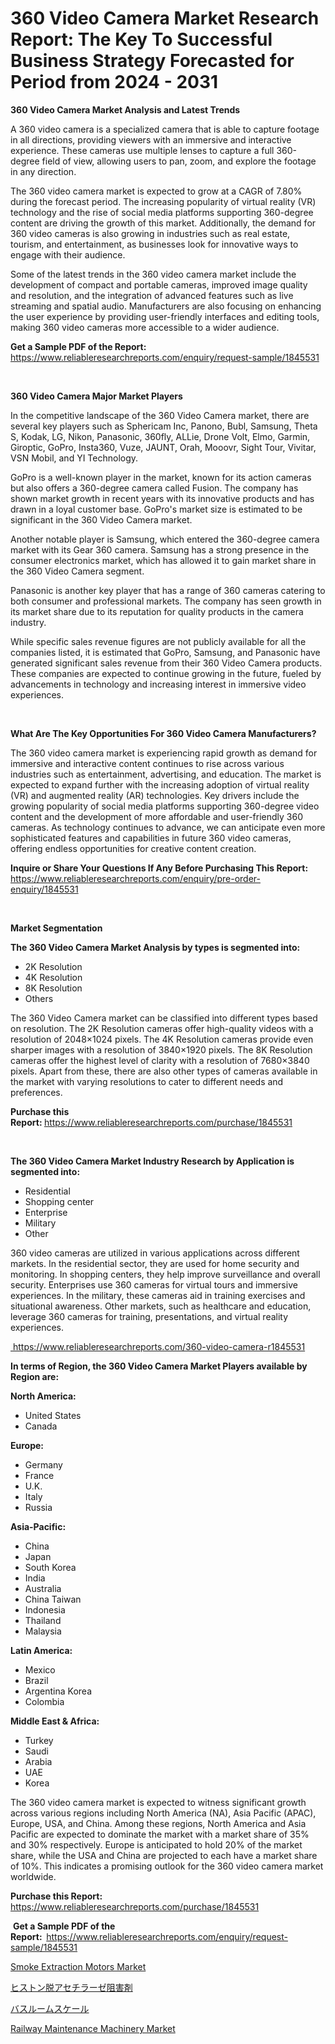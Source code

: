<p><h1>360 Video Camera Market Research Report: The Key To Successful Business Strategy Forecasted for Period from 2024 - 2031</h1></p><p><strong>360 Video Camera Market Analysis and Latest Trends</strong></p>
<p><p>A 360 video camera is a specialized camera that is able to capture footage in all directions, providing viewers with an immersive and interactive experience. These cameras use multiple lenses to capture a full 360-degree field of view, allowing users to pan, zoom, and explore the footage in any direction.</p><p>The 360 video camera market is expected to grow at a CAGR of 7.80% during the forecast period. The increasing popularity of virtual reality (VR) technology and the rise of social media platforms supporting 360-degree content are driving the growth of this market. Additionally, the demand for 360 video cameras is also growing in industries such as real estate, tourism, and entertainment, as businesses look for innovative ways to engage with their audience.</p><p>Some of the latest trends in the 360 video camera market include the development of compact and portable cameras, improved image quality and resolution, and the integration of advanced features such as live streaming and spatial audio. Manufacturers are also focusing on enhancing the user experience by providing user-friendly interfaces and editing tools, making 360 video cameras more accessible to a wider audience.</p></p>
<p><strong>Get a Sample PDF of the Report:&nbsp;</strong> <a href="https://www.reliableresearchreports.com/enquiry/request-sample/1845531">https://www.reliableresearchreports.com/enquiry/request-sample/1845531</a></p>
<p>&nbsp;</p>
<p><strong>360 Video Camera Major Market Players</strong></p>
<p><p>In the competitive landscape of the 360 Video Camera market, there are several key players such as Sphericam Inc, Panono, Bubl, Samsung, Theta S, Kodak, LG, Nikon, Panasonic, 360fly, ALLie, Drone Volt, Elmo, Garmin, Giroptic, GoPro, Insta360, Vuze, JAUNT, Orah, Mooovr, Sight Tour, Vivitar, VSN Mobil, and YI Technology.</p><p>GoPro is a well-known player in the market, known for its action cameras but also offers a 360-degree camera called Fusion. The company has shown market growth in recent years with its innovative products and has drawn in a loyal customer base. GoPro's market size is estimated to be significant in the 360 Video Camera market.</p><p>Another notable player is Samsung, which entered the 360-degree camera market with its Gear 360 camera. Samsung has a strong presence in the consumer electronics market, which has allowed it to gain market share in the 360 Video Camera segment.</p><p>Panasonic is another key player that has a range of 360 cameras catering to both consumer and professional markets. The company has seen growth in its market share due to its reputation for quality products in the camera industry.</p><p>While specific sales revenue figures are not publicly available for all the companies listed, it is estimated that GoPro, Samsung, and Panasonic have generated significant sales revenue from their 360 Video Camera products. These companies are expected to continue growing in the future, fueled by advancements in technology and increasing interest in immersive video experiences.</p></p>
<p>&nbsp;</p>
<p><strong>What Are The Key Opportunities For 360 Video Camera Manufacturers?</strong></p>
<p><p>The 360 video camera market is experiencing rapid growth as demand for immersive and interactive content continues to rise across various industries such as entertainment, advertising, and education. The market is expected to expand further with the increasing adoption of virtual reality (VR) and augmented reality (AR) technologies. Key drivers include the growing popularity of social media platforms supporting 360-degree video content and the development of more affordable and user-friendly 360 cameras. As technology continues to advance, we can anticipate even more sophisticated features and capabilities in future 360 video cameras, offering endless opportunities for creative content creation.</p></p>
<p><strong>Inquire or Share Your Questions If Any Before Purchasing This Report:</strong> <a href="https://www.reliableresearchreports.com/enquiry/pre-order-enquiry/1845531">https://www.reliableresearchreports.com/enquiry/pre-order-enquiry/1845531</a></p>
<p>&nbsp;</p>
<p><strong>Market Segmentation</strong></p>
<p><strong>The 360 Video Camera Market Analysis by types is segmented into:</strong></p>
<p><ul><li>2K Resolution</li><li>4K Resolution</li><li>8K Resolution</li><li>Others</li></ul></p>
<p><p>The 360 Video Camera market can be classified into different types based on resolution. The 2K Resolution cameras offer high-quality videos with a resolution of 2048×1024 pixels. The 4K Resolution cameras provide even sharper images with a resolution of 3840×1920 pixels. The 8K Resolution cameras offer the highest level of clarity with a resolution of 7680×3840 pixels. Apart from these, there are also other types of cameras available in the market with varying resolutions to cater to different needs and preferences.</p></p>
<p><strong>Purchase this Report:&nbsp;</strong><a href="https://www.reliableresearchreports.com/purchase/1845531">https://www.reliableresearchreports.com/purchase/1845531</a></p>
<p>&nbsp;</p>
<p><strong>The 360 Video Camera Market Industry Research by Application is segmented into:</strong></p>
<p><ul><li>Residential</li><li>Shopping center</li><li>Enterprise</li><li>Military</li><li>Other</li></ul></p>
<p><p>360 video cameras are utilized in various applications across different markets. In the residential sector, they are used for home security and monitoring. In shopping centers, they help improve surveillance and overall security. Enterprises use 360 cameras for virtual tours and immersive experiences. In the military, these cameras aid in training exercises and situational awareness. Other markets, such as healthcare and education, leverage 360 cameras for training, presentations, and virtual reality experiences.</p></p>
<p><a href="https://www.reliableresearchreports.com/360-video-camera-r1845531">&nbsp;https://www.reliableresearchreports.com/360-video-camera-r1845531</a></p>
<p><strong>In terms of Region, the 360 Video Camera Market Players available by Region are:</strong></p>
<p>
    <p> <strong> North America: </strong>
        <ul>
            <li>United States</li>
            <li>Canada</li>
        </ul>
        </p> 
    <p> <strong> Europe: </strong>
        <ul>
            <li>Germany</li>
            <li>France</li>
            <li>U.K.</li>
            <li>Italy</li>
            <li>Russia</li>
        </ul>
        </p> 
    <p> <strong> Asia-Pacific: </strong>
        <ul>
            <li>China</li>
            <li>Japan</li>
            <li>South Korea</li>
            <li>India</li>
            <li>Australia</li>
            <li>China Taiwan</li>
            <li>Indonesia</li>
            <li>Thailand</li>
            <li>Malaysia</li>
        </ul>
        </p> 
    <p> <strong> Latin America: </strong>
        <ul>
            <li>Mexico</li>
            <li>Brazil</li>
            <li>Argentina Korea</li>
            <li>Colombia</li>
        </ul>
        </p> 
    <p> <strong> Middle East & Africa: </strong>
        <ul>
            <li>Turkey</li>
            <li>Saudi</li>
            <li>Arabia</li>
            <li>UAE</li>
            <li>Korea</li>
        </ul>
    </p>
    </p>
<p><p>The 360 video camera market is expected to witness significant growth across various regions including North America (NA), Asia Pacific (APAC), Europe, USA, and China. Among these regions, North America and Asia Pacific are expected to dominate the market with a market share of 35% and 30% respectively. Europe is anticipated to hold 20% of the market share, while the USA and China are projected to each have a market share of 10%. This indicates a promising outlook for the 360 video camera market worldwide.</p></p>
<p><strong>Purchase this Report: </strong><a href="https://www.reliableresearchreports.com/purchase/1845531">https://www.reliableresearchreports.com/purchase/1845531</a></p>
<p>&nbsp;<strong>Get a Sample PDF of the Report:&nbsp;&nbsp;</strong><a href="https://www.reliableresearchreports.com/enquiry/request-sample/1845531">https://www.reliableresearchreports.com/enquiry/request-sample/1845531</a></p>
<p><strong></strong></p>
<p><p><a href="https://github.com/eeaveuhhh/Market-Research-Report-List-2/blob/main/smoke-extraction-motors-market.md">Smoke Extraction Motors Market</a></p><p><a href="https://github.com/vlcostes/Market-Research-Report-List-1/blob/main/425201021324.md">ヒストン脱アセチラーゼ阻害剤</a></p><p><a href="https://github.com/EstaSprer20231/Market-Research-Report-List-1/blob/main/335154021325.md">バスルームスケール</a></p><p><a href="https://github.com/brentleyjimmiealvaradoz4l1rea/Market-Research-Report-List-2/blob/main/railway-maintenance-machinery-market.md">Railway Maintenance Machinery Market</a></p></p>
